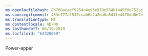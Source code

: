 ```yaml
---
ms.openlocfilehash: 8b708acacf9254c4e95e978e554b1445f0e752ce
ms.sourcegitcommit: 483c777a1537ccab6a2a2da6a5d1fe4470dd0e7e
ms.translationtype: MT
ms.contentlocale: nb-NO
ms.lasthandoff: 06/19/2019
ms.locfileid: "63320049"
---
```

Power-apper
